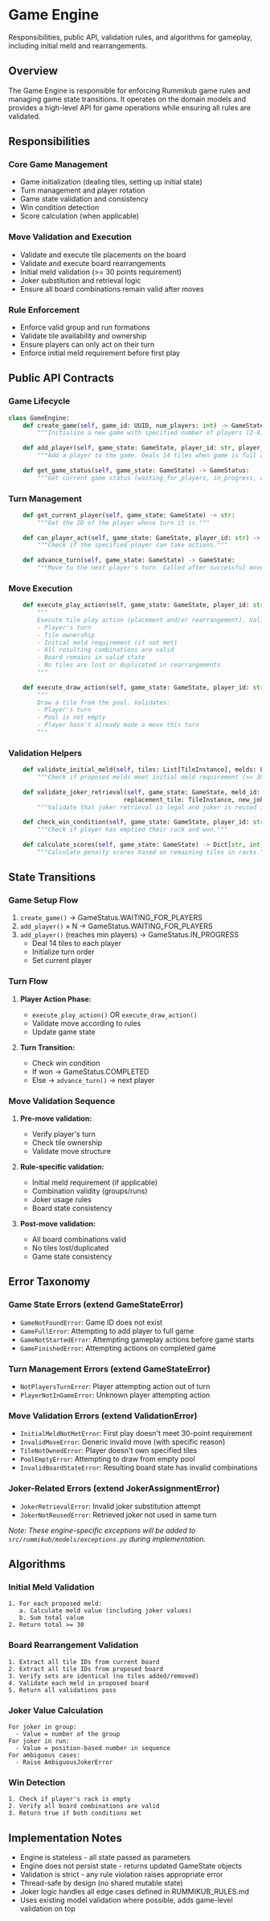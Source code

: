 # Game Engine

Responsibilities, public API, validation rules, and algorithms for gameplay, including initial meld and rearrangements.

## Overview

The Game Engine is responsible for enforcing Rummikub game rules and managing game state transitions. It operates on the domain models and provides a high-level API for game operations while ensuring all rules are validated.

## Responsibilities

### Core Game Management
- Game initialization (dealing tiles, setting up initial state)
- Turn management and player rotation
- Game state validation and consistency
- Win condition detection
- Score calculation (when applicable)

### Move Validation and Execution
- Validate and execute tile placements on the board
- Validate and execute board rearrangements
- Initial meld validation (>= 30 points requirement)
- Joker substitution and retrieval logic
- Ensure all board combinations remain valid after moves

### Rule Enforcement
- Enforce valid group and run formations
- Validate tile availability and ownership
- Ensure players can only act on their turn
- Enforce initial meld requirement before first play

## Public API Contracts

### Game Lifecycle

```python
class GameEngine:
    def create_game(self, game_id: UUID, num_players: int) -> GameState:
        """Initialize a new game with specified number of players (2-4)."""
    
    def add_player(self, game_state: GameState, player_id: str, player_name: str = None) -> GameState:
        """Add a player to the game. Deals 14 tiles when game is full and starts."""
    
    def get_game_status(self, game_state: GameState) -> GameStatus:
        """Get current game status (waiting_for_players, in_progress, completed)."""
```

### Turn Management

```python
    def get_current_player(self, game_state: GameState) -> str:
        """Get the ID of the player whose turn it is."""
    
    def can_player_act(self, game_state: GameState, player_id: str) -> bool:
        """Check if the specified player can take actions."""
    
    def advance_turn(self, game_state: GameState) -> GameState:
        """Move to the next player's turn. Called after successful move or draw."""
```

### Move Execution

```python
    def execute_play_action(self, game_state: GameState, player_id: str, action: PlayTilesAction) -> GameState:
        """
        Execute tile play action (placement and/or rearrangement). Validates:
        - Player's turn
        - Tile ownership
        - Initial meld requirement (if not met)
        - All resulting combinations are valid
        - Board remains in valid state
        - No tiles are lost or duplicated in rearrangements
        """
    
    def execute_draw_action(self, game_state: GameState, player_id: str) -> GameState:
        """
        Draw a tile from the pool. Validates:
        - Player's turn  
        - Pool is not empty
        - Player hasn't already made a move this turn
        """
```

### Validation Helpers

```python
    def validate_initial_meld(self, tiles: List[TileInstance], melds: List[Meld]) -> bool:
        """Check if proposed melds meet initial meld requirement (>= 30 points)."""
    
    def validate_joker_retrieval(self, game_state: GameState, meld_id: UUID, 
                                replacement_tile: TileInstance, new_joker_usage: List[Meld]) -> bool:
        """Validate that joker retrieval is legal and joker is reused in same turn."""
    
    def check_win_condition(self, game_state: GameState, player_id: str) -> bool:
        """Check if player has emptied their rack and won."""
    
    def calculate_scores(self, game_state: GameState) -> Dict[str, int]:
        """Calculate penalty scores based on remaining tiles in racks."""
```

## State Transitions

### Game Setup Flow
1. `create_game()` → GameStatus.WAITING_FOR_PLAYERS
2. `add_player()` × N → GameStatus.WAITING_FOR_PLAYERS  
3. `add_player()` (reaches min players) → GameStatus.IN_PROGRESS
   - Deal 14 tiles to each player
   - Initialize turn order
   - Set current player

### Turn Flow
1. **Player Action Phase:**
   - `execute_play_action()` OR `execute_draw_action()`
   - Validate move according to rules
   - Update game state
   
2. **Turn Transition:**
   - Check win condition
   - If won → GameStatus.COMPLETED
   - Else → `advance_turn()` → next player

### Move Validation Sequence
1. **Pre-move validation:**
   - Verify player's turn
   - Check tile ownership
   - Validate move structure

2. **Rule-specific validation:**
   - Initial meld requirement (if applicable)
   - Combination validity (groups/runs)
   - Joker usage rules
   - Board state consistency

3. **Post-move validation:**
   - All board combinations valid
   - No tiles lost/duplicated
   - Game state consistency

## Error Taxonomy

### Game State Errors (extend GameStateError)
- `GameNotFoundError`: Game ID does not exist  
- `GameFullError`: Attempting to add player to full game
- `GameNotStartedError`: Attempting gameplay actions before game starts
- `GameFinishedError`: Attempting actions on completed game

### Turn Management Errors (extend GameStateError)
- `NotPlayersTurnError`: Player attempting action out of turn
- `PlayerNotInGameError`: Unknown player attempting action

### Move Validation Errors (extend ValidationError)
- `InitialMeldNotMetError`: First play doesn't meet 30-point requirement
- `InvalidMoveError`: Generic invalid move (with specific reason)
- `TileNotOwnedError`: Player doesn't own specified tiles
- `PoolEmptyError`: Attempting to draw from empty pool
- `InvalidBoardStateError`: Resulting board state has invalid combinations

### Joker-Related Errors (extend JokerAssignmentError)
- `JokerRetrievalError`: Invalid joker substitution attempt  
- `JokerNotReusedError`: Retrieved joker not used in same turn

*Note: These engine-specific exceptions will be added to `src/rummikub/models/exceptions.py` during implementation.*

## Algorithms

### Initial Meld Validation
```
1. For each proposed meld:
   a. Calculate meld value (including joker values)
   b. Sum total value
2. Return total >= 30
```

### Board Rearrangement Validation
```
1. Extract all tile IDs from current board
2. Extract all tile IDs from proposed board  
3. Verify sets are identical (no tiles added/removed)
4. Validate each meld in proposed board
5. Return all validations pass
```

### Joker Value Calculation
```
For joker in group:
  - Value = number of the group
For joker in run:
  - Value = position-based number in sequence
For ambiguous cases:
  - Raise AmbiguousJokerError
```

### Win Detection
```
1. Check if player's rack is empty
2. Verify all board combinations are valid
3. Return true if both conditions met
```

## Implementation Notes

- Engine is stateless - all state passed as parameters
- Engine does not persist state - returns updated GameState objects
- Validation is strict - any rule violation raises appropriate error
- Thread-safe by design (no shared mutable state)
- Joker logic handles all edge cases defined in RUMMIKUB_RULES.md
- Uses existing model validation where possible, adds game-level validation on top
